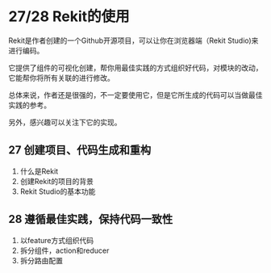 # 27/28 Rekit的使用

Rekit是作者创建的一个Github开源项目，可以让你在浏览器端（Rekit Studio)来进行编码。

它提供了组件的可视化创建，帮你用最佳实践的方式组织好代码，对模块的改动，它能帮你将所有关联的进行修改。


总体来说，作者还是很强的，不一定要使用它，但是它所生成的代码可以当做最佳实践的参考。

另外，感兴趣可以关注下它的实现。



## 27 创建项目、代码生成和重构

1. 什么是Rekit
2. 创建Rekit的项目的背景
3. Rekit Studio的基本功能


## 28 遵循最佳实践，保持代码一致性

1. 以feature方式组织代码
2. 拆分组件，action和reducer
3. 拆分路由配置